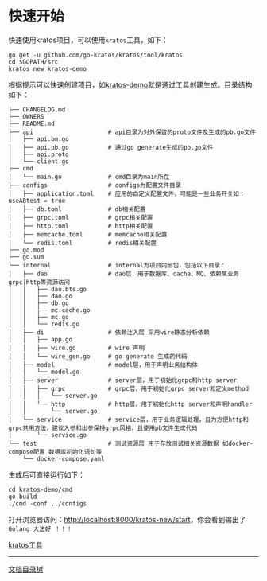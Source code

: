 # 快速开始

快速使用kratos项目，可以使用`kratos`工具，如下：

```shell
go get -u github.com/go-kratos/kratos/tool/kratos
cd $GOPATH/src
kratos new kratos-demo
```

根据提示可以快速创建项目，如[kratos-demo](https://github.com/go-kratos/kratos-demo)就是通过工具创建生成。目录结构如下：

```
├── CHANGELOG.md 
├── OWNERS
├── README.md
├── api                     # api目录为对外保留的proto文件及生成的pb.go文件
│   ├── api.bm.go
│   ├── api.pb.go           # 通过go generate生成的pb.go文件
│   ├── api.proto
│   └── client.go
├── cmd
│   └── main.go             # cmd目录为main所在
├── configs                 # configs为配置文件目录
│   ├── application.toml    # 应用的自定义配置文件，可能是一些业务开关如：useABtest = true
│   ├── db.toml             # db相关配置
│   ├── grpc.toml           # grpc相关配置
│   ├── http.toml           # http相关配置
│   ├── memcache.toml       # memcache相关配置
│   └── redis.toml          # redis相关配置
├── go.mod
├── go.sum
└── internal                # internal为项目内部包，包括以下目录：
│   ├── dao                 # dao层，用于数据库、cache、MQ、依赖某业务grpc|http等资源访问
│   │   ├── dao.bts.go
│   │   ├── dao.go
│   │   ├── db.go
│   │   ├── mc.cache.go
│   │   ├── mc.go
│   │   └── redis.go
│   ├── di                  # 依赖注入层 采用wire静态分析依赖
│   │   ├── app.go
│   │   ├── wire.go         # wire 声明
│   │   └── wire_gen.go     # go generate 生成的代码
│   ├── model               # model层，用于声明业务结构体
│   │   └── model.go
│   ├── server              # server层，用于初始化grpc和http server
│   │   ├── grpc            # grpc层，用于初始化grpc server和定义method
│   │   │   └── server.go
│   │   └── http            # http层，用于初始化http server和声明handler
│   │       └── server.go
│   └── service             # service层，用于业务逻辑处理，且为方便http和grpc共用方法，建议入参和出参保持grpc风格，且使用pb文件生成代码
│       └── service.go
└── test                    # 测试资源层 用于存放测试相关资源数据 如docker-compose配置 数据库初始化语句等
    └── docker-compose.yaml
```

生成后可直接运行如下：

```shell
cd kratos-demo/cmd
go build
./cmd -conf ../configs
```

打开浏览器访问：[http://localhost:8000/kratos-new/start](http://localhost:8000/kratos-new/start)，你会看到输出了`Golang 大法好 ！！！`

[kratos工具](kratos-tool.md)

-------------

[文档目录树](summary.md)
